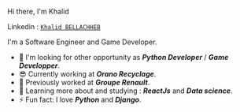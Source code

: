 Hi there, I'm Khalid

Linkedin : [`Khalid BELLACHHEB`](https://www.linkedin.com/in/%20khalid-bellachheb-45376918a/)

I'm a Software Engineer and Game Developer.

- 👯 I'm looking for other opportunity as ***Python Developer*** / ***Game Developper***.
- 😎 Currently working at ***Orano Recyclage***.
- 🏢 Previously worked at ***Groupe Renault***.
- 🌱 Learning more about and studying : ***ReactJs*** and ***Data science***.
- ⚡ Fun fact: I love ***Python*** and ***Django***.
